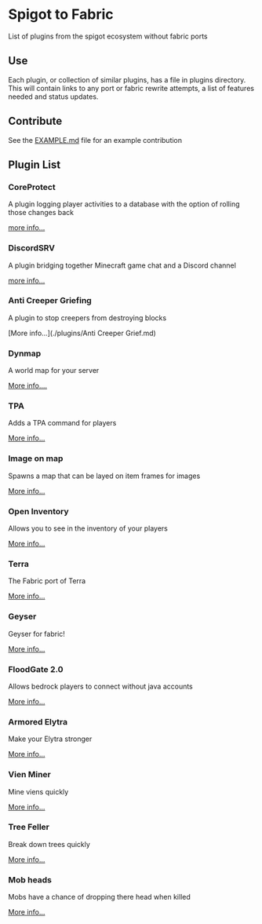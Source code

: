 # Spigot to Fabric
List of plugins from the spigot ecosystem without fabric ports

## Use

Each plugin, or collection of similar plugins, has a file in plugins directory. This will contain links to any port or fabric rewrite attempts, a list of features needed and status updates.

## Contribute

See the [EXAMPLE.md](./EXAMPLE.md) file for an example contribution

## Plugin List
### CoreProtect
A plugin logging player activities to a database with the option of rolling those changes back

[more info...](./plugins/coreprotect.md)

### DiscordSRV
A plugin bridging together Minecraft game chat and a Discord channel

[more info...](./plugins/discordsrv.md)

### Anti Creeper Griefing
A plugin to stop creepers from destroying blocks

[More info...](./plugins/Anti Creeper Grief.md)

### Dynmap 
A world map for your server

[More info....](./plugins/Dynmap.md)

### TPA
Adds a TPA command for players

[More info...](./plugins/FabricTPA.md)

### Image on map
Spawns a map that can be layed on item frames for images

[More info...](./plugins/Image_on_map.md)

### Open Inventory
Allows you to see in the inventory of your players

[More info...](./plugins/OpenInv.md)

### Terra
The Fabric port of Terra

[More info...](./plugins/Terra.md)

### Geyser
Geyser for fabric!

[More info...](./plugins/geyser.md)

### FloodGate 2.0
Allows bedrock players to connect without java accounts

[More info...](./plugins/floodgate.md)

### Armored Elytra
Make your Elytra stronger

[More info...](./plugins/Armored_Elytra.md)

### Vien Miner
Mine viens quickly

[More info...](./plugins/Vien_Miner.md)

### Tree Feller
Break down trees quickly

[More info...](./plugins/Tree_Feller.md)

### Mob heads
Mobs have a chance of dropping there head when killed

[More info...](./plugins/Mob_heads.md)
